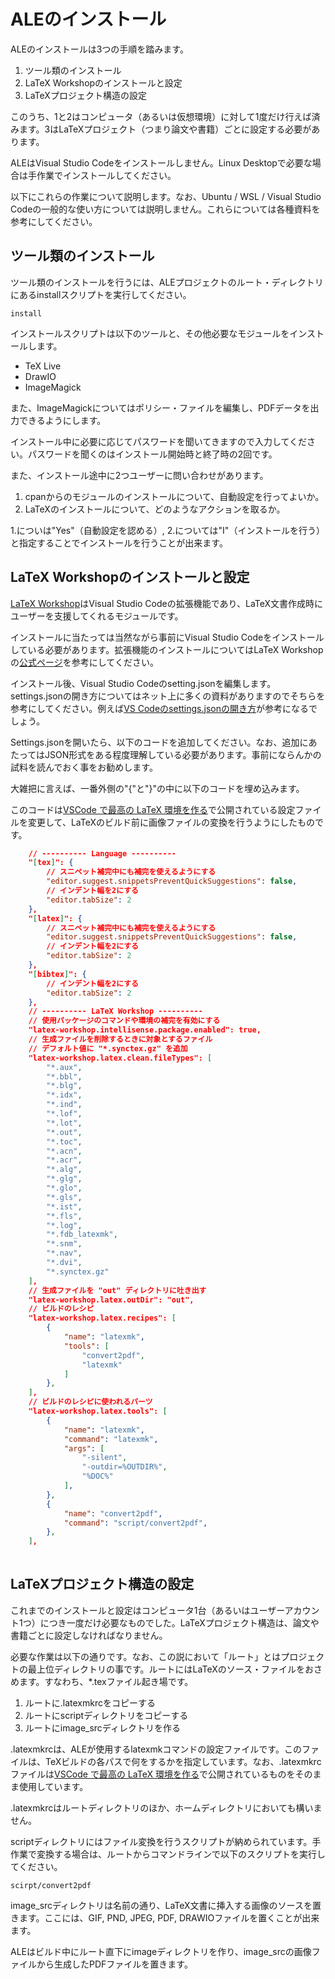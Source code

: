 # ALEのインストール

ALEのインストールは3つの手順を踏みます。
1. ツール類のインストール
2. LaTeX Workshopのインストールと設定
3. LaTeXプロジェクト構造の設定

このうち、1と2はコンピュータ（あるいは仮想環境）に対して1度だけ行えば済みます。3はLaTeXプロジェクト（つまり論文や書籍）ごとに設定する必要があります。

ALEはVisual Studio Codeをインストールしません。Linux Desktopで必要な場合は手作業でインストールしてください。

以下にこれらの作業について説明します。なお、Ubuntu / WSL / Visual Studio Codeの一般的な使い方については説明しません。これらについては各種資料を参考にしてください。

## ツール類のインストール
ツール類のインストールを行うには、ALEプロジェクトのルート・ディレクトリにあるinstallスクリプトを実行してください。

```
install
```
インストールスクリプトは以下のツールと、その他必要なモジュールをインストールします。
- TeX Live
- DrawIO
- ImageMagick

また、ImageMagickについてはポリシー・ファイルを編集し、PDFデータを出力できるようにします。

インストール中に必要に応じてパスワードを聞いてきますので入力してください。パスワードを聞くのはインストール開始時と終了時の2回です。

また、インストール途中に2つユーザーに問い合わせがあります。

1. cpanからのモジュールのインストールについて、自動設定を行ってよいか。
2. LaTeXのインストールについて、どのようなアクションを取るか。

1.についは"Yes"（自動設定を認める）, 2.については"I"（インストールを行う）と指定することでインストールを行うことが出来ます。

## LaTeX Workshopのインストールと設定
[LaTeX Workshop](https://marketplace.visualstudio.com/items?itemName=James-Yu.latex-workshop)はVisual Studio Codeの拡張機能であり、LaTeX文書作成時にユーザーを支援してくれるモジュールです。

インストールに当たっては当然ながら事前にVisual Studio Codeをインストールしている必要があります。拡張機能のインストールについてはLaTeX Workshopの[公式ページ](https://github.com/James-Yu/LaTeX-Workshop/wiki/Install#installation)を参考にしてください。

インストール後、Visual Studio Codeのsetting.jsonを編集します。settings.jsonの開き方についてはネット上に多くの資料がありますのでそちらを参考にしてください。例えば[VS Codeのsettings.jsonの開き方](https://qiita.com/y-w/items/614843b259c04bb91495)が参考になるでしょう。

Settings.jsonを開いたら、以下のコードを追加してください。なお、追加にあたってはJSON形式をある程度理解している必要があります。事前にならんかの試料を読んでおく事をお勧めします。

大雑把に言えば、一番外側の"{"と"}"の中に以下のコードを埋め込みます。

このコードは[VSCode で最高の LaTeX 環境を作る](https://qiita.com/rainbartown/items/d7718f12d71e688f3573)で公開されている設定ファイルを変更して、LaTeXのビルド前に画像ファイルの変換を行うようにしたものです。

```JSON
    // ---------- Language ----------
    "[tex]": {
        // スニペット補完中にも補完を使えるようにする
        "editor.suggest.snippetsPreventQuickSuggestions": false,
        // インデント幅を2にする
        "editor.tabSize": 2
    },
    "[latex]": {
        // スニペット補完中にも補完を使えるようにする
        "editor.suggest.snippetsPreventQuickSuggestions": false,
        // インデント幅を2にする
        "editor.tabSize": 2
    },
    "[bibtex]": {
        // インデント幅を2にする
        "editor.tabSize": 2
    },
    // ---------- LaTeX Workshop ----------
    // 使用パッケージのコマンドや環境の補完を有効にする
    "latex-workshop.intellisense.package.enabled": true,
    // 生成ファイルを削除するときに対象とするファイル
    // デフォルト値に "*.synctex.gz" を追加
    "latex-workshop.latex.clean.fileTypes": [
        "*.aux",
        "*.bbl",
        "*.blg",
        "*.idx",
        "*.ind",
        "*.lof",
        "*.lot",
        "*.out",
        "*.toc",
        "*.acn",
        "*.acr",
        "*.alg",
        "*.glg",
        "*.glo",
        "*.gls",
        "*.ist",
        "*.fls",
        "*.log",
        "*.fdb_latexmk",
        "*.snm",
        "*.nav",
        "*.dvi",
        "*.synctex.gz"
    ],
    // 生成ファイルを "out" ディレクトリに吐き出す
    "latex-workshop.latex.outDir": "out",
    // ビルドのレシピ
    "latex-workshop.latex.recipes": [
        {
            "name": "latexmk",
            "tools": [
                "convert2pdf",
                "latexmk"
            ]
        },
    ],
    // ビルドのレシピに使われるパーツ
    "latex-workshop.latex.tools": [
        {
            "name": "latexmk",
            "command": "latexmk",
            "args": [
                "-silent",
                "-outdir=%OUTDIR%",
                "%DOC%"
            ],
        },
        {
            "name": "convert2pdf",
            "command": "script/convert2pdf",
        },
    ],
 
```
## LaTeXプロジェクト構造の設定
これまでのインストールと設定はコンピュータ1台（あるいはユーザーアカウント1つ）につき一度だけ必要なものでした。LaTeXプロジェクト構造は、論文や書籍ごとに設定しなければなりません。

必要な作業は以下の通りです。なお、この説において「ルート」とはプロジェクトの最上位ディレクトリの事です。ルートにはLaTeXのソース・ファイルをおさめます。すなわち、*.texファイル起き場です。
1. ルートに.latexmkrcをコピーする
2. ルートにscriptディレクトリをコピーする
3. ルートにimage_srcディレクトリを作る

.latexmkrcは、ALEが使用するlatexmkコマンドの設定ファイルです。このファイルは、TeXビルドの各パスで何をするかを指定しています。なお、.latexmkrcファイルは[VSCode で最高の LaTeX 環境を作る](https://qiita.com/rainbartown/items/d7718f12d71e688f3573)で公開されているものをそのまま使用しています。

.latexmkrcはルートディレクトリのほか、ホームディレクトリにおいても構いません。

scriptディレクトリにはファイル変換を行うスクリプトが納められています。手作業で変換する場合は、ルートからコマンドラインで以下のスクリプトを実行してください。

```
scirpt/convert2pdf
```

image_srcディレクトリは名前の通り、LaTeX文書に挿入する画像のソースを置きます。ここには、GIF, PND, JPEG, PDF, DRAWIOファイルを置くことが出来ます。

ALEはビルド中にルート直下にimageディレクトリを作り、image_srcの画像ファイルから生成したPDFファイルを置きます。
